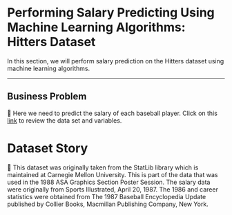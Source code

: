 # Performing Salary Predicting Using Machine Learning Algorithms: Hitters Dataset
In this section, we will perform salary prediction on the Hitters dataset using machine learning algorithms.

<hr />

## Business Problem

📌 Here we need to predict the salary of each baseball player. Click on this <a href="https://www.kaggle.com/datasets/floser/hitters">link</a> to review the data set and variables.


# Dataset Story

📌 This dataset was originally taken from the StatLib library which is maintained at Carnegie Mellon University. This is part of the data that was used in the 1988 ASA Graphics Section Poster Session. The salary data were originally from Sports Illustrated, April 20, 1987. The 1986 and career statistics were obtained from The 1987 Baseball Encyclopedia Update published by Collier Books, Macmillan Publishing Company, New York.
